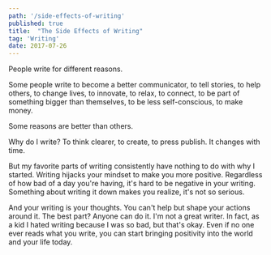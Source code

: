 ```yaml
---
path: '/side-effects-of-writing'
published: true
title:  "The Side Effects of Writing"
tag: 'Writing'
date: 2017-07-26
---
```

People write for different reasons.

Some people write to become a better communicator, to tell stories, to help others, to change lives, to innovate, to relax, to connect, to be part of something bigger than themselves, to be less self-conscious, to make money.

Some reasons are better than others.

Why do I write?  To think clearer, to create, to press publish.  It changes with time.

But my favorite parts of writing consistently have nothing to do with why I started.  Writing hijacks your mindset to make you more positive. Regardless of how bad of a day you're having, it's hard to be negative in your writing.  Something about writing it down makes you realize, it's not so serious.

And your writing is your thoughts.  You can't help but shape your actions around it.  The best part? Anyone can do it.  I'm not a great writer. In fact, as a kid I hated writing because I was so bad, but that's okay.  Even if no one ever reads what you write, you can start bringing positivity into the world and your life today.
